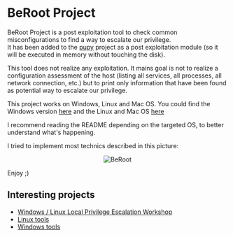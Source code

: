 # BeRoot Project 

BeRoot Project is a post exploitation tool to check common misconfigurations to find a way to escalate our privilege. \
It has been added to the [pupy](https://github.com/n1nj4sec/pupy/) project as a post exploitation module (so it will be executed in memory without touching the disk). 

This tool does not realize any exploitation. It mains goal is not to realize a configuration assessment of the host (listing all services, all processes, all network connection, etc.) but to print only information that have been found as potential way to escalate our privilege. 

This project works on Windows, Linux and Mac OS. You could find the Windows version [here](https://github.com/AlessandroZ/BeRoot/tree/master/Windows) and the Linux and Mac OS [here](https://github.com/AlessandroZ/BeRoot/tree/master/Linux)

I recommend reading the README depending on the targeted OS, to better understand what's happening. 

I tried to implement most technics described in this picture:

<p align="center"><img src="https://user-images.githubusercontent.com/10668373/43284508-4f242070-911c-11e8-9b05-e0e9261ed3cb.jpeg" alt="BeRoot"></p>


Enjoy ;)


Interesting projects
----
* [Windows / Linux Local Privilege Escalation Workshop](https://github.com/sagishahar/lpeworkshop)
* [Linux tools](https://github.com/rmusser01/Infosec_Reference/blob/master/Draft/Privilege%20Escalation%20%26%20Post-Exploitation.md#linpriv)
* [Windows tools](https://github.com/rmusser01/Infosec_Reference/blob/master/Draft/Privilege%20Escalation%20%26%20Post-Exploitation.md#privescwin)


